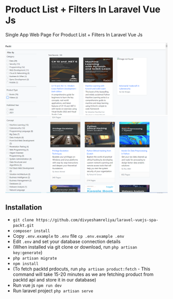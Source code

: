 # Product List + Filters In Laravel Vue Js

Single App Web Page For Product List + Filters In Laravel Vue Js

<a href="https://github.com/divyeshamreliya/laravel-vuejs-spa-packt/actions"><img src="https://github.com/divyeshamreliya/laravel-vuejs-spa-packt/blob/master/.github/workflows/packt-1.png" alt="Sample Image"></a>
<a href="https://github.com/divyeshamreliya/laravel-vuejs-spa-packt/actions"><img src="https://github.com/divyeshamreliya/laravel-vuejs-spa-packt/blob/master/.github/workflows/packt-2.png" alt="Sample Image"></a>
## Installation

- `git clone https://github.com/divyeshamreliya/laravel-vuejs-spa-packt.git`
- `composer install`
- Copy `.env.example` to `.env` file `cp .env.example .env`
- Edit `.env` and set your database connection details
- (When installed via git clone or download, run `php artisan key:generate`)
- `php artisan migrate`
- `npm install`
- (To fetch packtd prdocuts, run `php artisan product:fetch` - This command will take 15-20 minutes as we are fetching product from packtd api and store it in our database)
- Run vue js `npm run dev`
- Run laravel project `php artisan serve`
